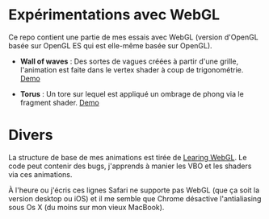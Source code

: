 # Expérimentations avec WebGL

Ce repo contient une partie de mes essais avec WebGL (version d'OpenGL basée sur OpenGL ES qui est elle-même basée sur OpenGL).

- **Wall of waves** : Des sortes de vagues créées à partir d'une grille, l'animation est faite dans le vertex shader à coup de trigonométrie. [Demo](http://mraaaah.fr/WebGL/wall_of_waves.html)

- **Torus** : Un tore sur lequel est appliqué un ombrage de phong via le fragment shader. [Demo](http://mraaaah.fr/WebGL/torus.html)

# Divers

La structure de base de mes animations est tirée de [Learing WebGL](http://learningwebgl.com/blog/?page_id=1217). Le code peut contenir des bugs, j'apprends à manier les VBO et les shaders via ces animations.

À l'heure ou j'écris ces lignes Safari ne supporte pas WebGL (que ça soit la version desktop ou iOS) et il me semble que Chrome désactive l'antialiasing sous Os X (du moins sur mon vieux MacBook).

